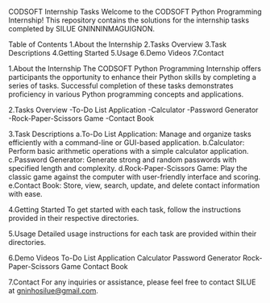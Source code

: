 CODSOFT Internship Tasks
Welcome to the CODSOFT Python Programming Internship! This repository contains the solutions for the internship tasks completed by SILUE GNINNINMAGUIGNON.

Table of Contents
1.About the Internship
2.Tasks Overview
3.Task Descriptions
4.Getting Started
5.Usage
6.Demo Videos
7.Contact

1.About the Internship
The CODSOFT Python Programming Internship offers participants the opportunity to enhance their Python skills by completing a series of tasks. Successful completion of these tasks demonstrates proficiency in various Python programming concepts and applications.

2.Tasks Overview
-To-Do List Application
-Calculator
-Password Generator
-Rock-Paper-Scissors Game
-Contact Book

3.Task Descriptions
a.To-Do List Application: Manage and organize tasks efficiently with a command-line or GUI-based application.
b.Calculator: Perform basic arithmetic operations with a simple calculator application.
c.Password Generator: Generate strong and random passwords with specified length and complexity.
d.Rock-Paper-Scissors Game: Play the classic game against the computer with user-friendly interface and scoring.
e.Contact Book: Store, view, search, update, and delete contact information with ease.

4.Getting Started
To get started with each task, follow the instructions provided in their respective directories.

5.Usage
Detailed usage instructions for each task are provided within their directories.

6.Demo Videos
To-Do List Application
Calculator
Password Generator
Rock-Paper-Scissors Game
Contact Book

7.Contact
For any inquiries or assistance, please feel free to contact SILUE at gninhosilue@gmail.com.

